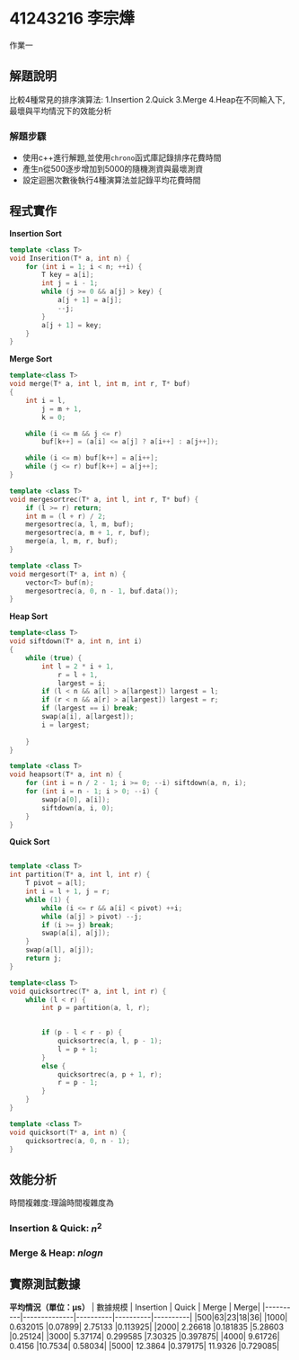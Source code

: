 # 41243216 李宗燁

作業一 

## 解題說明

比較4種常見的排序演算法: 1.Insertion 2.Quick 3.Merge 4.Heap在不同輸入下,最壞與平均情況下的效能分析

### 解題步驟

- 使用c++進行解題,並使用`chrono`函式庫記錄排序花費時間
- 產生n從500逐步增加到5000的隨機測資與最壞測資
- 設定迴圈次數後執行4種演算法並記錄平均花費時間

## 程式實作

**Insertion Sort**

```cpp
template <class T>
void Inserition(T* a, int n) {
	for (int i = 1; i < n; ++i) {
		T key = a[i];
		int j = i - 1;
		while (j >= 0 && a[j] > key) {
			a[j + 1] = a[j];
			--j;
		}
		a[j + 1] = key;
	}
}
```

**Merge Sort**

```cpp
template<class T>
void merge(T* a, int l, int m, int r, T* buf)
{
	int i = l,     
		j = m + 1, 
		k = 0;     

	while (i <= m && j <= r)
		buf[k++] = (a[i] <= a[j] ? a[i++] : a[j++]);

	while (i <= m) buf[k++] = a[i++];  
	while (j <= r) buf[k++] = a[j++];  
}

template <class T>
void mergesortrec(T* a, int l, int r, T* buf) {
	if (l >= r) return;
	int m = (l + r) / 2;
	mergesortrec(a, l, m, buf);
	mergesortrec(a, m + 1, r, buf);
	merge(a, l, m, r, buf);
}

template <class T>
void mergesort(T* a, int n) {
	vector<T> buf(n);
	mergesortrec(a, 0, n - 1, buf.data());
}
```
**Heap Sort**

```cpp
template<class T>
void siftdown(T* a, int n, int i)
{
	while (true) {
		int l = 2 * i + 1,
			r = l + 1,
			largest = i;            
		if (l < n && a[l] > a[largest]) largest = l;
		if (r < n && a[r] > a[largest]) largest = r;
		if (largest == i) break;
		swap(a[i], a[largest]);
		i = largest;
		
	}
}

template <class T>
void heapsort(T* a, int n) {
	for (int i = n / 2 - 1; i >= 0; --i) siftdown(a, n, i);
	for (int i = n - 1; i > 0; --i) {
		swap(a[0], a[i]);
		siftdown(a, i, 0);
	}
}
```

**Quick Sort**
```cpp

template <class T>
int partition(T* a, int l, int r) {
	T pivot = a[l];
	int i = l + 1, j = r;
	while (1) {
		while (i <= r && a[i] < pivot) ++i;
		while (a[j] > pivot) --j;
		if (i >= j) break;
		swap(a[i], a[j]);
	}
	swap(a[l], a[j]);
	return j;
}

template<class T>
void quicksortrec(T* a, int l, int r) {
	while (l < r) {
		int p = partition(a, l, r);

		
		if (p - l < r - p) {
			quicksortrec(a, l, p - 1);
			l = p + 1;               
		}
		else {
			quicksortrec(a, p + 1, r);
			r = p - 1;               
		}
	}
}

template <class T>
void quicksort(T* a, int n) {
	quicksortrec(a, 0, n - 1);
}
```
## 效能分析

時間複雜度:理論時間複雜度為
### Insertion & Quick: $n^2$
### Merge & Heap: $nlogn$

## 實際測試數據

**平均情況（單位：μs）**
| 數據規模 | Insertion | Quick | Merge | Merge| 
|----------|--------------|----------|----------|----------|
|500|63|23|18|36|
|1000|	0.632015	|0.07899|	2.75133	|0.113925|
|2000|	2.26618	|0.181835	|5.28603	|0.25124|
|3000|	5.37174|	0.299585	|7.30325	|0.397875|
|4000|	9.61726|	0.4156	|10.7534|	0.58034|
|5000|	12.3864	|0.379175|	11.9326	|0.729085|

